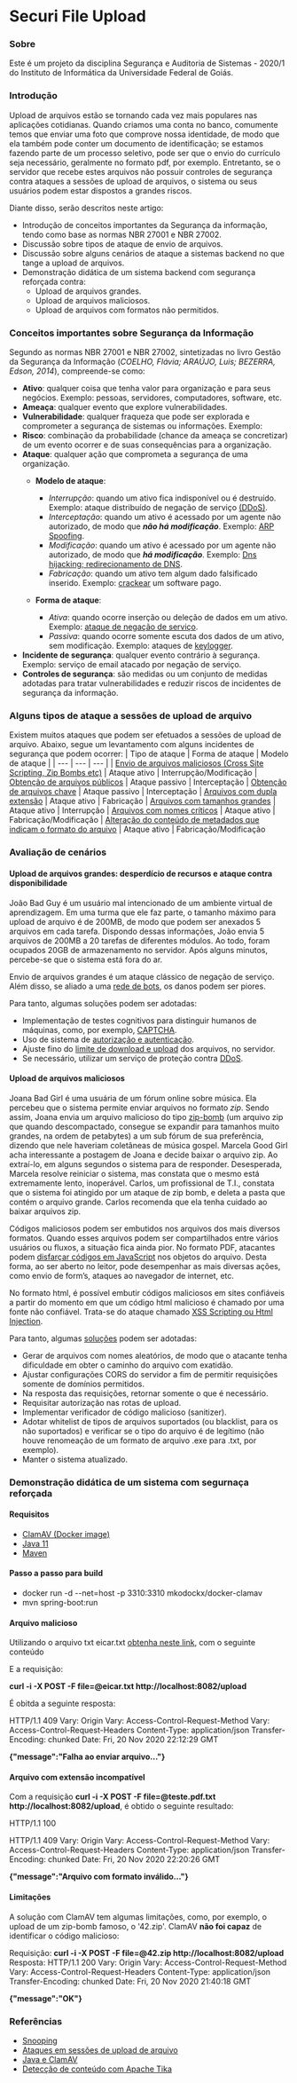 # Securi File Upload

### Sobre
Este é um projeto da disciplina Segurança e Auditoria de Sistemas - 2020/1 do Instituto de Informática da Universidade Federal de Goiás. 


### Introdução

Upload de arquivos estão se tornando cada vez mais populares nas aplicações cotidianas. Quando criamos uma conta no banco, comumente temos que enviar uma foto que  comprove nossa identidade, de modo que ela também pode conter um documento de identificação; se estamos fazendo parte de um processo seletivo, pode ser que o envio do currículo seja necessário, geralmente no formato pdf, por exemplo. Entretanto, se o servidor que recebe estes arquivos não possuir controles de segurança contra ataques a sessões de upload de arquivos, o sistema ou seus usuários podem estar dispostos a grandes riscos. 

Diante disso, serão descritos neste artigo:
- Introdução de conceitos importantes da Segurança da informação, tendo como base as normas NBR 27001 e NBR 27002.
- Discussão sobre tipos de ataque de envio de arquivos.
- Discussão sobre alguns cenários de ataque a sistemas backend no que tange a upload de arquivos.
- Demonstração didática de um sistema backend com segurança reforçada contra:
  - Upload de arquivos grandes.
  - Upload de arquivos maliciosos.
  - Upload de arquivos com formatos não permitidos.
 
### Conceitos importantes sobre Segurança da Informação
Segundo as normas NBR 27001 e NBR 27002, sintetizadas no livro Gestão da Segurança da Informação (_COELHO, Flávia; ARAÚJO, Luis; BEZERRA, Edson, 2014_), compreende-se como:
* **Ativo**: qualquer coisa que tenha valor para organização e para seus negócios. Exemplo: pessoas, servidores, computadores, software, etc.
* **Ameaça**: qualquer evento que explore vulnerabilidades.
* **Vulnerabilidade**: qualquer fraqueza que pode ser explorada e comprometer a segurança  de sistemas ou informações. Exemplo: 
* **Risco**: combinação da probabilidade (chance da ameaça se concretizar)  de um evento ocorrer e de suas consequências para a organização.
* **Ataque**: qualquer ação que comprometa a segurança de uma organização.
    * **Modelo de ataque**:
        * *Interrupção*: quando um ativo fica indisponível ou é destruído. Exemplo: ataque distribuído de negação de serviço    [(DDoS)](https://www.kaspersky.com.br/resource-center/threats/ddos-attacks).
        * *Interceptação*: quando um ativo é acessado por um agente não autorizado, de modo que ***não há modificação***. Exemplo: [ARP Spoofing](https://www.welivesecurity.com/br/2019/07/25/spoofing-entenda-a-tecnica-que-ganhou-destaque-nos-ultimos-dias/).
        * *Modificação*: quando um ativo é acessado por um agente não autorizado, de modo que ***há modificação***. Exemplo: [Dns hijacking; redirecionamento de DNS](https://rockcontent.com/br/blog/dns-hijacking/).
        * *Fabricação*: quando um ativo tem algum dado falsificado inserido. Exemplo: [crackear](https://pt.wikipedia.org/wiki/Crack_(software)) um software pago.
  
    * **Forma de ataque**:
        * *Ativa*: quando ocorre inserção ou deleção de dados em um ativo. Exemplo: [ataque de negação de serviço](https://www.gta.ufrj.br/grad/06_1/dos/intro.html).
        * *Passiva*: quando ocorre somente escuta dos dados de um ativo, sem modificação. Exemplo: ataques de  [keylogger](https://canaltech.com.br/seguranca/O-que-e-keylogger/#:~:text=Keylogger%20%C3%A9%20um%20programa%20criado,outros%20tipos%20de%20dados%20pessoais.).
* **Incidente de segurança**: qualquer evento contrário à segurança. Exemplo: serviço de email atacado por negação de serviço.
* **Controles de segurança**: são medidas ou um conjunto de medidas adotadas para tratar vulnerabilidades e reduzir riscos de incidentes de segurança da informação.



### Alguns tipos de ataque a sessões de upload de arquivo
Existem muitos ataques que podem ser efetuados a sessões de upload de arquivo. Abaixo, segue um levantamento com alguns incidentes de segurança que podem ocorrer:
| Tipo de ataque | Forma de ataque | Modelo de ataque |
| --- | --- | --- |
| [Envio de arquivos maliciosos (Cross Site Scripting, Zip Bombs etc)](https://cheatsheetseries.owasp.org/cheatsheets/File_Upload_Cheat_Sheet.html#malicious-files) | Ataque ativo | Interrupção/Modificação
| [Obtenção de arquivos públicos](https://cheatsheetseries.owasp.org/cheatsheets/File_Upload_Cheat_Sheet.html#public-file-retrieval) | Ataque passivo | Interceptação
| [Obtenção de arquivos chave](https://cheatsheetseries.owasp.org/cheatsheets/File_Upload_Cheat_Sheet.html#file-storage-location) | Ataque passivo | Interceptação
| [Arquivos com dupla extensão](https://owasp.org/www-community/vulnerabilities/Unrestricted_File_Upload#Examples) | Ataque ativo | Fabricação
| [Arquivos com tamanhos  grandes](https://owasp.org/www-community/vulnerabilities/Unrestricted_File_Upload#Examples) | Ataque ativo | Interrupção
| [Arquivos com nomes críticos](https://owasp.org/www-community/vulnerabilities/Unrestricted_File_Upload#Examples) | Ataque ativo | Fabricação/Modificação
| [Alteração do conteúdo de metadados que indicam o formato do arquivo](https://owasp.org/www-community/vulnerabilities/Unrestricted_File_Upload#Examples) | Ataque ativo | Fabricação/Modificação


### Avaliação de cenários

#### Upload de arquivos grandes: desperdício de recursos e ataque contra disponibilidade
João Bad Guy é um usuário mal intencionado de um ambiente virtual de aprendizagem. Em uma turma que ele faz parte, o tamanho máximo para upload de arquivo é de 200MB, de modo que podem ser anexados 5 arquivos em cada tarefa. Dispondo dessas informações, João envia 5 arquivos de 200MB a 20 tarefas de diferentes módulos. Ao todo, foram ocupados 20GB de armazenamento no servidor. Após alguns minutos, percebe-se que o sistema está fora do ar.

Envio de arquivos grandes é um ataque clássico de negação de serviço. Além disso, se aliado a uma [rede de bots](https://www.kaspersky.com.br/resource-center/threats/botnet-attacks), os danos podem ser piores.

Para tanto, algumas soluções podem ser adotadas:
- Implementação de testes cognitivos para distinguir humanos de máquinas, como, por exemplo, [CAPTCHA](https://support.google.com/a/answer/1217728?hl=pt-BR).
- Uso de sistema de [autorização e autenticação](https://www.ibm.com/support/pages/understanding-application-authentication-and-authorization-security).
- Ajuste fino do [limite de download e upload](https://cheatsheetseries.owasp.org/cheatsheets/File_Upload_Cheat_Sheet.html#upload-and-download-limits) dos arquivos, no servidor.
- Se necessário, utilizar um serviço de proteção contra [DDoS](https://www.kaspersky.com.br/resource-center/threats/ddos-attacks).

#### Upload de arquivos maliciosos
Joana Bad Girl é uma usuária de um fórum online sobre música. Ela percebeu que o sistema permite enviar arquivos no formato *zip*. Sendo assim, Joana envia um arquivo malicioso do tipo [zip-bomb](https://pt.wikipedia.org/wiki/Bomba_Zip) (um arquivo zip que quando descompactado, consegue se expandir para tamanhos muito grandes, na ordem de petabytes) a um sub fórum de sua preferência, dizendo que nele haveriam coletâneas de música gospel.
Marcela Good Girl acha interessante a postagem de Joana e decide baixar o arquivo zip. Ao extraí-lo, em alguns segundos o sistema para de responder. Desesperada, Marcela resolve reiniciar o sistema, mas constata que o mesmo está extremamente lento, inoperável. Carlos, um profissional de T.I., constata que o sistema foi atingido por um ataque de zip bomb, e deleta a pasta que contém o arquivo grande. Carlos recomenda que ela tenha cuidado ao baixar arquivos zip.

Códigos maliciosos podem ser embutidos nos arquivos dos mais diversos formatos. Quando esses arquivos podem ser compartilhados entre vários usuários ou fluxos, a situação fica ainda pior.
No formato PDF, atacantes podem [disfarçar códigos em JavaScript](https://www.sentinelone.com/blog/malicious-pdfs-revealing-techniques-behind-attacks/) nos objetos do arquivo. Desta forma, ao ser aberto no leitor, pode desempenhar as mais diversas ações, como envio de form’s, ataques ao navegador de internet, etc.

No formato html, é possível embutir códigos maliciosos em sites confiáveis a partir do momento em que um código html malicioso é chamado por uma fonte não confiável. Trata-se do ataque chamado  [XSS Scripting ou Html Injection](https://owasp.org/www-community/attacks/xss/).

Para tanto, algumas [soluções](https://owasp.org/www-community/vulnerabilities/Unrestricted_File_Upload) podem ser adotadas:
- Gerar de arquivos com nomes aleatórios, de modo que o atacante tenha dificuldade em obter o caminho do arquivo com exatidão.
- Ajustar configurações CORS do servidor a fim de permitir requisições somente de domínios permitidos.
- Na resposta das requisições, retornar somente o que é necessário.
- Requisitar autorização nas rotas de upload.
- Implementar verificador de código malicioso (sanitizer).
- Adotar whitelist de tipos de arquivos suportados (ou blacklist, para os não suportados) e verificar se o tipo do arquivo é de legítimo (não houve renomeação de um formato de arquivo .exe para .txt, por exemplo).
- Manter o sistema atualizado.


### Demonstração didática de um sistema com segurnaça reforçada

#### Requisitos

- [ClamAV (Docker image)](https://hub.docker.com/r/mkodockx/docker-clamav/)
- [Java 11](https://www.oracle.com/java/technologies/javase-jdk11-downloads.html)
- [Maven](https://maven.apache.org/download.cgi)

#### Passo a passo para build

- docker run -d --net=host -p 3310:3310 mkodockx/docker-clamav
- mvn spring-boot:run


#### Arquivo malicioso
Utilizando o arquivo txt eicar.txt [obtenha neste link](https://www.eicar.org/?page_id=3950), com o seguinte conteúdo 

E a requisição:

**curl -i -X POST -F file=@eicar.txt http://localhost:8082/upload**

É obitda a seguinte resposta:

HTTP/1.1 409 
Vary: Origin
Vary: Access-Control-Request-Method
Vary: Access-Control-Request-Headers
Content-Type: application/json
Transfer-Encoding: chunked
Date: Fri, 20 Nov 2020 22:12:29 GMT

**{"message":"Falha ao enviar arquivo..."}**

#### Arquivo com extensão incompatível

Com a requisição __curl -i -X POST -F file=@teste.pdf.txt http://localhost:8082/upload__, é obtido o seguinte resultado:

HTTP/1.1 100 

HTTP/1.1 409 
Vary: Origin
Vary: Access-Control-Request-Method
Vary: Access-Control-Request-Headers
Content-Type: application/json
Transfer-Encoding: chunked
Date: Fri, 20 Nov 2020 22:20:26 GMT

**{"message":"Arquivo com formato inválido..."}**


#### Limitações
A solução com ClamAV tem algumas limitações, como, por exemplo, o upload de um zip-bomb famoso, o '42.zip'. ClamAV **não  foi capaz** de identificar o código malicioso:

Requisição: __curl -i -X POST -F file=@42.zip http://localhost:8082/upload__
Resposta: 
HTTP/1.1 200 
Vary: Origin
Vary: Access-Control-Request-Method
Vary: Access-Control-Request-Headers
Content-Type: application/json
Transfer-Encoding: chunked
Date: Fri, 20 Nov 2020 21:40:18 GMT

**{"message":"OK"}**

### Referências
- [Snooping](https://docs.oracle.com/cd/E19957-01/805-7695/ispsecurity-40/index.html)
- [Ataques em sessões de upload de arquivo](https://owasp.org/www-community/vulnerabilities/Unrestricted_File_Upload)
- [Java e ClamAV](https://medium.com/faun/part1-virus-detection-service-using-clamav-and-java-48212a2e5af9)
- [Detecção de conteúdo com Apache Tika](https://tika.apache.org/0.10/detection.html)

